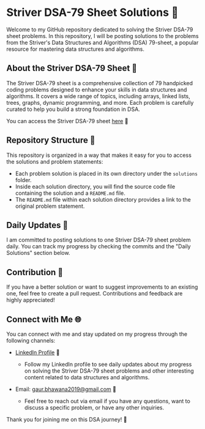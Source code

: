 # Striver DSA-79 Sheet Solutions 🚀

Welcome to my GitHub repository dedicated to solving the Striver DSA-79 sheet problems. In this repository, I will be posting solutions to the problems from the Striver's Data Structures and Algorithms (DSA) 79-sheet, a popular resource for mastering data structures and algorithms.

## About the Striver DSA-79 Sheet 📘

The Striver DSA-79 sheet is a comprehensive collection of 79 handpicked coding problems designed to enhance your skills in data structures and algorithms. It covers a wide range of topics, including arrays, linked lists, trees, graphs, dynamic programming, and more. Each problem is carefully curated to help you build a strong foundation in DSA.

You can access the Striver DSA-79 sheet [here](https://takeuforward.org/interview-sheets/strivers-79-last-moment-dsa-sheet-ace-interviews/) 📑

## Repository Structure 📂

This repository is organized in a way that makes it easy for you to access the solutions and problem statements:

- Each problem solution is placed in its own directory under the `solutions` folder.
- Inside each solution directory, you will find the source code file containing the solution and a `README.md` file.
- The `README.md` file within each solution directory provides a link to the original problem statement.

## Daily Updates 📅

I am committed to posting solutions to one Striver DSA-79 sheet problem daily. You can track my progress by checking the commits and the "Daily Solutions" section below.

## Contribution 🤝

If you have a better solution or want to suggest improvements to an existing one, feel free to create a pull request. Contributions and feedback are highly appreciated!

## Connect with Me 🌐

You can connect with me and stay updated on my progress through the following channels:

- [LinkedIn Profile](https://www.linkedin.com/in/bhawana-gaur-601322189/) 👥
  - Follow my LinkedIn profile to see daily updates about my progress on solving the Striver DSA-79 sheet problems and other interesting content related to data structures and algorithms.

- Email: gaur.bhawana2019@gmail.com 📧
  - Feel free to reach out via email if you have any questions, want to discuss a specific problem, or have any other inquiries.

Thank you for joining me on this DSA journey! 🙌
